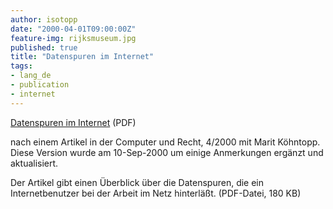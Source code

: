 ```yaml
---
author: isotopp
date: "2000-04-01T09:00:00Z"
feature-img: rijksmuseum.jpg
published: true
title: "Datenspuren im Internet"
tags:
- lang_de
- publication
- internet
---
```


[Datenspuren im Internet](https://blog.koehntopp.info/uploads/2000/04/CR_Datenspuren_im_Internet.pdf) (PDF)

nach einem Artikel in der Computer und Recht, 4/2000 mit Marit Köhntopp.
Diese Version wurde am 10-Sep-2000 um einige Anmerkungen ergänzt und aktualisiert.

Der Artikel gibt einen Überblick über die Datenspuren, die ein Internetbenutzer bei der Arbeit im Netz hinterläßt. (PDF-Datei, 180 KB)
